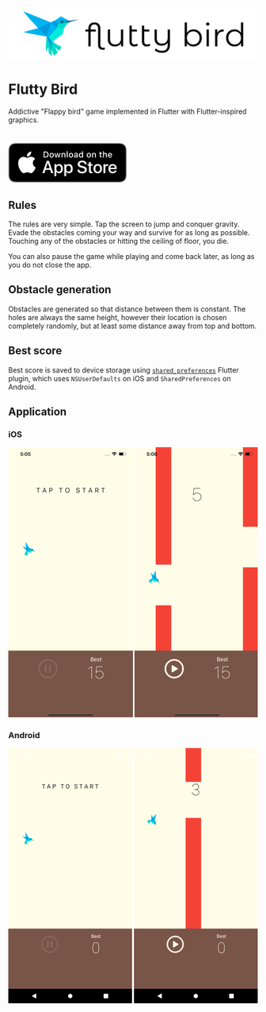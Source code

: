 ![FluttyBird Logo](assets/git-banner.png)

# Flutty Bird

Addictive "Flappy bird" game implemented in Flutter with Flutter-inspired graphics.

<div style="height:10px"></div>

<a href="https://apps.apple.com/app/id1537764935"><img src="assets/download_on_the_app_store.svg"/></a>

## Rules

The rules are very simple. Tap the screen to jump and conquer gravity. Evade the obstacles coming your way and survive for as long as possible. Touching any of the obstacles or hitting the ceiling of floor, you die.

You can also pause the game while playing and come back later, as long as you do not close the app.

## Obstacle generation

Obstacles are generated so that distance between them is constant. The holes are always the same height, however their location is chosen completely randomly, but at least some distance away from top and bottom.

## Best score

Best score is saved to device storage using [`shared_preferences`](https://pub.dev/packages/shared_preferences) Flutter plugin, which uses `NSUserDefaults` on iOS and `SharedPreferences` on Android.

## Application

### iOS

![iOS Screen](assets/ios_screen.png)

### Android

![Android Screen](assets/android_screen.png)
